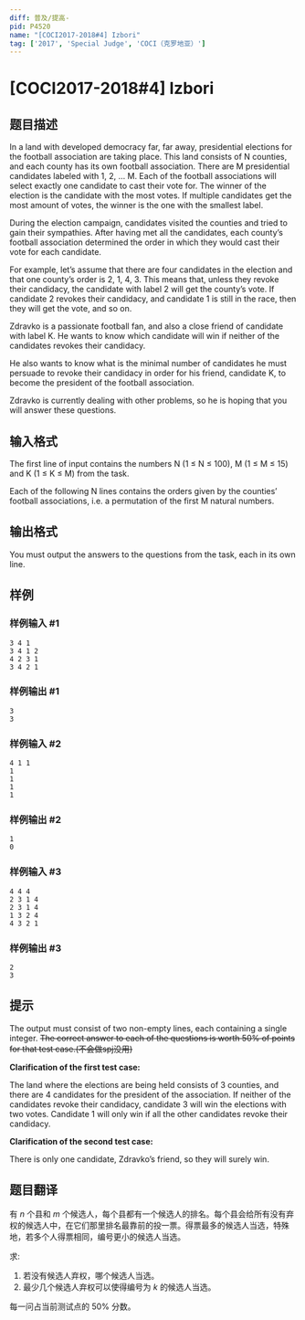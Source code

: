```yaml
---
diff: 普及/提高-
pid: P4520
name: "[COCI2017-2018#4] Izbori"
tag: ['2017', 'Special Judge', 'COCI（克罗地亚）']
---
```

# [COCI2017-2018#4] Izbori
## 题目描述

In a land with developed democracy far, far away, presidential elections for the football
association are taking place. This land consists of N counties, and each county has its own
football association. There are M presidential candidates labeled with 1, 2, … M. Each of the
football associations will select exactly one candidate to cast their vote for. The winner of the
election is the candidate with the most votes. If multiple candidates get the most amount of
votes, the winner is the one with the smallest label.

During the election campaign, candidates visited the counties and tried to gain their
sympathies. After having met all the candidates, each county’s football association
determined the order in which they would cast their vote for each candidate.

For example, let’s assume that there are four candidates in the election and that one
county’s order is 2, 1, 4, 3. This means that, unless they revoke their candidacy, the
candidate with label 2 will get the county’s vote. If candidate 2 revokes their candidacy, and
candidate 1 is still in the race, then they will get the vote, and so on.

Zdravko is a passionate football fan, and also a close friend of candidate with label K. He
wants to know which candidate will win if neither of the candidates revokes their candidacy.

He also wants to know what is the minimal number of candidates he must persuade to
revoke their candidacy in order for his friend, candidate K, to become the president of the
football association.

Zdravko is currently dealing with other problems, so he is hoping that you will answer these
questions.

## 输入格式

The first line of input contains the numbers N (1 ≤ N ≤ 100), M (1 ≤ M ≤ 15) and K (1 ≤ K ≤
M) from the task.

Each of the following N lines contains the orders given by the counties’ football associations,
i.e. a permutation of the first M natural numbers.
## 输出格式

You must output the answers to the questions from the task, each in its own line.
## 样例

### 样例输入 #1
```
3 4 1
3 4 1 2
4 2 3 1
3 4 2 1
```
### 样例输出 #1
```
3
3
```
### 样例输入 #2
```
4 1 1
1
1
1
1
```
### 样例输出 #2
```
1
0
```
### 样例输入 #3
```
4 4 4
2 3 1 4
2 3 1 4
1 3 2 4
4 3 2 1
```
### 样例输出 #3
```
2
3
```
## 提示

The output must consist of two non-empty lines, each containing a single integer. ~~The correct answer to each of the questions is worth 50% of points for that test case.(不会做spj没用)~~

**Clarification of the first test case:**

The land where the elections are being held consists of 3 counties, and there are 4 candidates for the
president of the association. If neither of the candidates revoke their candidacy, candidate 3 will win
the elections with two votes. Candidate 1 will only win if all the other candidates revoke their
candidacy.

**Clarification of the second test case:**

There is only one candidate, Zdravko’s friend, so they will surely win.
## 题目翻译

有 $n$ 个县和 $m$ 个候选人，每个县都有一个候选人的排名。每个县会给所有没有弃权的候选人中，在它们那里排名最靠前的投一票。得票最多的候选人当选，特殊地，若多个人得票相同，编号更小的候选人当选。

求:

1. 若没有候选人弃权，哪个候选人当选。
2. 最少几个候选人弃权可以使得编号为 $k$ 的候选人当选。

每一问占当前测试点的 $50 \%$ 分数。

